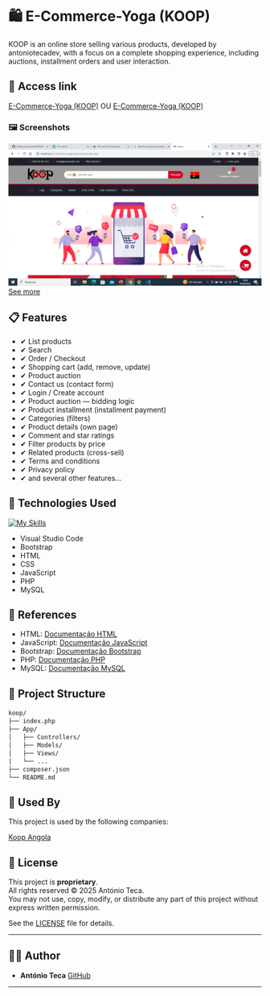 # 🛍️ E-Commerce-Yoga (KOOP)
KOOP is an online store selling various products, developed by antoniotecadev, with a focus on a complete shopping experience, including auctions, installment orders and user interaction.

## 🔗 Access link

 [E-Commerce-Yoga (KOOP)](https://antoniotecadev.rf.gd/koop/app/views/index.php)
 OU
 [E-Commerce-Yoga (KOOP)](https://tecadev.me/koop/app/views/index.php)

### 🖼️ Screenshots

![Home-capa](https://github.com/antonioteca/antonioteca/blob/main/E-Commerce-Yoga/Imagens/e-commerce-yoga-2023-08-30%20(14).png)
[See more](https://github.com/antonioteca/antonioteca/tree/main/E-Commerce-Yoga/Imagens) 

## 📋 Features

- ✔ List products
- ✔ Search
- ✔ Order / Checkout
- ✔ Shopping cart (add, remove, update)
- ✔ Product auction
- ✔ Contact us (contact form)
- ✔ Login / Create account
- ✔ Product auction — bidding logic
- ✔ Product installment (installment payment)
- ✔ Categories (filters)
- ✔ Product details (own page)
- ✔ Comment and star ratings
- ✔ Filter products by price
- ✔ Related products (cross-sell)
- ✔ Terms and conditions
- ✔ Privacy policy
- ✔ and several other features...

## 🧰 Technologies Used
[![My Skills](https://skillicons.dev/icons?i=vscode,bootstrap,html,css,js,php,mysql)](https://skillicons.dev)

- Visual Studio Code
- Bootstrap
- HTML
- CSS
- JavaScript
- PHP
- MySQL

## 📍 References

- HTML: [Documentação HTML](https://developer.mozilla.org/en-US/docs/Web/HTML)
- JavaScript: [Documentação JavaScript](https://developer.mozilla.org/en-US/docs/Web/JavaScript)
- Bootstrap: [Documentação Bootstrap](https://getbootstrap.com/docs/)
- PHP: [Documentação PHP](https://www.php.net/docs.php)
- MySQL: [Documentação MySQL](https://dev.mysql.com/doc/)

## 📂 Project Structure
```plaintext
koop/
├── index.php
├── App/
│   ├── Controllers/
│   ├── Models/
│   ├── Views/
|   └── ...
├── composer.json
└── README.md
```

## 🏢 Used By

This project is used by the following companies:

[Koop Angola](https://www.facebook.com/KoopAngola/photos/?_rdr)

## 📜 License

This project is **proprietary**.  
All rights reserved © 2025 António Teca.  
You may not use, copy, modify, or distribute any part of this project without express written permission.

See the [LICENSE](LICENSE) file for details.

---

## 🧑‍💻 Author

- **António Teca** [GitHub](https://github.com/antoniotecadev)

---
